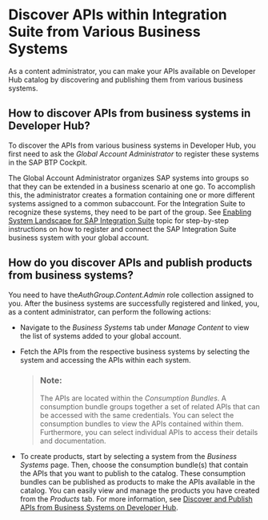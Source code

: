 <!-- loio0cea56f28514435ab3d61c2416ca9170 -->

# Discover APIs within Integration Suite from Various Business Systems

As a content administrator, you can make your APIs available on Developer Hub catalog by discovering and publishing them from various business systems.



<a name="loio0cea56f28514435ab3d61c2416ca9170__section_ccw_5tx_gbc"/>

## How to discover APIs from business systems in Developer Hub?

To discover the APIs from various business systems in Developer Hub, you first need to ask the *Global Account Administrator* to register these systems in the SAP BTP Cockpit.

The Global Account Administrator organizes SAP systems into groups so that they can be extended in a business scenario at one go. To accomplish this, the administrator creates a formation containing one or more different systems assigned to a common subaccount. For the Integration Suite to recognize these systems, they need to be part of the group. See [Enabling System Landscape for SAP Integration Suite](https://help.sap.com/docs/btp/sap-business-technology-platform/enabling-system-landscape-for-sap-integration-suite) topic for step-by-step instructions on how to register and connect the SAP Integration Suite business system with your global account.



<a name="loio0cea56f28514435ab3d61c2416ca9170__section_kcb_k5x_gbc"/>

## How do you discover APIs and publish products from business systems?

You need to have the*AuthGroup.Content.Admin* role collection assigned to you. After the business systems are successfully registered and linked, you, as a content administrator, can perform the following actions:

-   Navigate to the *Business Systems* tab under *Manage Content* to view the list of systems added to your global account.

-   Fetch the APIs from the respective business systems by selecting the system and accessing the APIs within each system.

    > ### Note:  
    > The APIs are located within the *Consumption Bundles*. A consumption bundle groups together a set of related APIs that can be accessed with the same credentials. You can select the consumption bundles to view the APIs contained within them. Furthermore, you can select individual APIs to access their details and documentation.

-   To create products, start by selecting a system from the *Business Systems* page. Then, choose the consumption bundle\(s\) that contain the APIs that you want to publish to the catalog. These consumption bundles can be published as products to make the APIs available in the catalog. You can easily view and manage the products you have created from the *Products* tab. For more information, see [Discover and Publish APIs from Business Systems on Developer Hub](discover-and-publish-apis-from-business-systems-on-developer-hub-08aff91.md).


